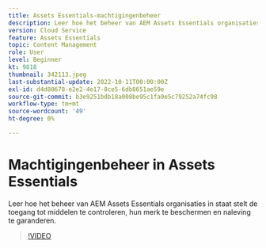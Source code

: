 ```yaml
---
title: Assets Essentials-machtigingenbeheer
description: Leer hoe het beheer van AEM Assets Essentials organisaties in staat stelt de toegang tot middelen te controleren, hun merk te beschermen en naleving te garanderen.
version: Cloud Service
feature: Assets Essentials
topic: Content Management
role: User
level: Beginner
kt: 9818
thumbnail: 342113.jpeg
last-substantial-update: 2022-10-11T00:00:00Z
exl-id: d4d80678-e2e2-4e17-8ce5-6db8651ae59e
source-git-commit: b3e9251bdb18a008be95c1fa9e5c79252a74fc98
workflow-type: tm+mt
source-wordcount: '49'
ht-degree: 0%

---
```


# Machtigingenbeheer in Assets Essentials

Leer hoe het beheer van AEM Assets Essentials organisaties in staat stelt de toegang tot middelen te controleren, hun merk te beschermen en naleving te garanderen.

>[!VIDEO](https://video.tv.adobe.com/v/342113?quality=12&learn=on)
